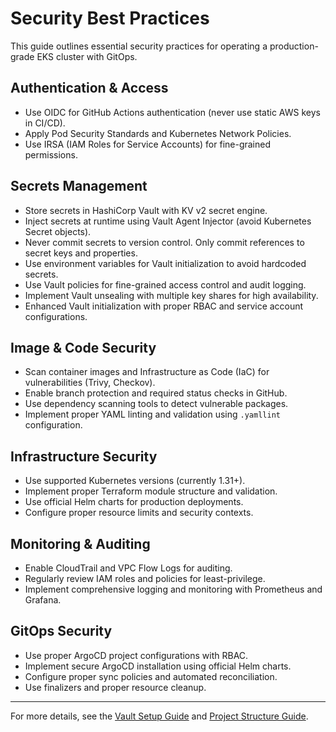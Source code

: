 # Security Best Practices

This guide outlines essential security practices for operating a production-grade EKS cluster with GitOps.

## Authentication & Access
- Use OIDC for GitHub Actions authentication (never use static AWS keys in CI/CD).
- Apply Pod Security Standards and Kubernetes Network Policies.
- Use IRSA (IAM Roles for Service Accounts) for fine-grained permissions.

## Secrets Management
- Store secrets in HashiCorp Vault with KV v2 secret engine.
- Inject secrets at runtime using Vault Agent Injector (avoid Kubernetes Secret objects).
- Never commit secrets to version control. Only commit references to secret keys and properties.
- Use environment variables for Vault initialization to avoid hardcoded secrets.
- Use Vault policies for fine-grained access control and audit logging.
- Implement Vault unsealing with multiple key shares for high availability.
- Enhanced Vault initialization with proper RBAC and service account configurations.

## Image & Code Security
- Scan container images and Infrastructure as Code (IaC) for vulnerabilities (Trivy, Checkov).
- Enable branch protection and required status checks in GitHub.
- Use dependency scanning tools to detect vulnerable packages.
- Implement proper YAML linting and validation using `.yamllint` configuration.

## Infrastructure Security
- Use supported Kubernetes versions (currently 1.31+).
- Implement proper Terraform module structure and validation.
- Use official Helm charts for production deployments.
- Configure proper resource limits and security contexts.

## Monitoring & Auditing
- Enable CloudTrail and VPC Flow Logs for auditing.
- Regularly review IAM roles and policies for least-privilege.
- Implement comprehensive logging and monitoring with Prometheus and Grafana.

## GitOps Security
- Use proper ArgoCD project configurations with RBAC.
- Implement secure ArgoCD installation using official Helm charts.
- Configure proper sync policies and automated reconciliation.
- Use finalizers and proper resource cleanup.

---

For more details, see the [Vault Setup Guide](VAULT_SETUP_GUIDE.md) and [Project Structure Guide](PROJECT_STRUCTURE.md).
